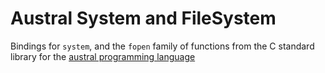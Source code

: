 # Austral System and FileSystem

Bindings for `system`, and the `fopen` family of functions from the
C standard library for the [austral programming language](https://austral-lang.org)
